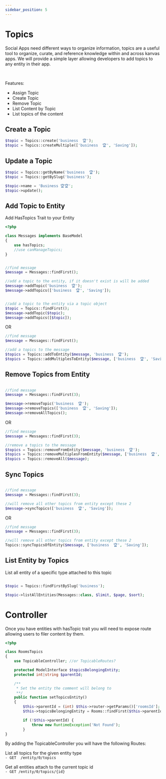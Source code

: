 ```yaml
---
sidebar_position: 5
---
```


# Topics

Social Apps need different ways to organize information, topics are a useful tool to organize, curate, and reference knowledge within and across kanvas apps. We will provide a simple layer allowing developers to add topics to any entity in their app.

<br />

Features:
- Assign Topic
- Create Topic
- Remove Topic
- List Content by Topic
- List topics of the content

Create a Topic
-------------------
```php
$topic = Topics::create('business  🏆');
$topic = Topics::createMultiple(['business  🏆', 'Saving']);
```

Update a Topic
-------------------
```php
$topic = Topics::getByName('business  🏆');
$topic = Topics::getBySlug('business');

$topic->name = 'Business 🏆🏆';
$topic->update();
```

Add Topic to Entity
-------------------

Add HasTopics Trait to your Entity

```php
<?php

class Messages implements BaseModel
{
    use hasTopics;
    //use canManageTopics;
}

```

```php

//find message
$message = Messages::findFirst();

//add a topic to the entity, if it doesn't exist is will be added
$message->addTopic('business  🏆');
$message->addTopics(['business  🏆', 'Saving']);


//add a topic to the entity via a topic object
$topic = Topics::findFirst();
$message->addTopic($topic);
$message->addTopics([$topic]);
```

OR

```php
//find message
$message = Messages::findFirst();

//add a topics to the message 
$topics = Topics::addToEntity($message, 'business  🏆');
$topics = Topics::addMultiplesToEntity($message, ['business  🏆', 'Saving']);
```

Remove Topics from Entity
-------------------

```php

//find message
$message = Messages::findFirst(3);

$message->removeTopic('business  🏆');
$message->removeTopics(['business  🏆', 'Saving']);
$message->removeAllTopics();

```

OR

```php
//find message
$message = Messages::findFirst(3);

//remove a topics to the message 
$topics = Topics::removeFromEntity($message, 'business  🏆');
$topics = Topics::removeMultiplesFromEntity($message, ['business  🏆', 'Saving']);
$topics = Topics::removeAll($message);
```

Sync Topics
-------------------

```php

//find message
$message = Messages::findFirst(3);

//will remove all other topics from entity except these 2
$message->syncTopics(['business  🏆', 'Saving']);
```

OR

```php
//find message
$message = Messages::findFirst(3);

//will remove all other topics from entity except these 2
Topics::syncTopicsOfEntity($message, ['business  🏆', 'Saving']);
```

List Entity by Topics
----------------

List all entity of a specific type attached to this topic

```php

$topic = Topics::findFirstBySlug('business');

$topic->listAllEntities(Messages::class, $limit, $page, $sort);
```

# Controller

Once you have entities with hasTopic trait you will need to expose route allowing users to filer content by them.


```php
<?php

class RoomsTopics
{
    use TopicableController; //or TopicableRoutes?

    protected ModelInterface $topicsBelongingEntity;
    protected int|string $parentId;

    /**
     * Set the entity the comment will belong to
     **/
    public function setTopicsEntity()
    {
        $this->parentId = (int) $this->router->getParams()['roomsId'];
        $this->topicsBelongingEntity = Rooms::findFirst($this->parentId);

        if (!$this->parentId) {
            throw new RuntimeException('Not Found');
        }
}

```

By adding the TopicableController you will have the following Routes:

List all topics for the given entity type <br />
`- GET  /entity/0/topics `

Get all entities attach to the current topic id<br />
`- GET /entity/0/topics/{id}`